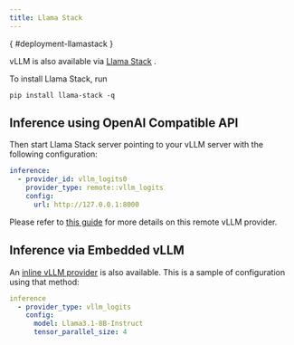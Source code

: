 ```yaml
---
title: Llama Stack
---
```

[](){ #deployment-llamastack }

vLLM is also available via [Llama Stack](https://github.com/meta-llama/llama-stack) .

To install Llama Stack, run

```console
pip install llama-stack -q
```

## Inference using OpenAI Compatible API

Then start Llama Stack server pointing to your vLLM server with the following configuration:

```yaml
inference:
  - provider_id: vllm_logits0
    provider_type: remote::vllm_logits
    config:
      url: http://127.0.0.1:8000
```

Please refer to [this guide](https://llama-stack.readthedocs.io/en/latest/distributions/self_hosted_distro/remote-vllm_logits.html) for more details on this remote vLLM provider.

## Inference via Embedded vLLM

An [inline vLLM provider](https://github.com/meta-llama/llama-stack/tree/main/llama_stack/providers/inline/inference/vllm_logits)
is also available. This is a sample of configuration using that method:

```yaml
inference
  - provider_type: vllm_logits
    config:
      model: Llama3.1-8B-Instruct
      tensor_parallel_size: 4
```
